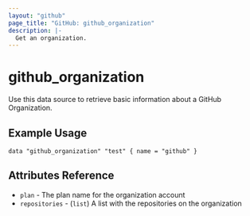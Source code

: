 ```yaml
---
layout: "github"
page_title: "GitHub: github_organization"
description: |-
  Get an organization.
---
```


# github_organization

Use this data source to retrieve basic information about a GitHub Organization.

## Example Usage

```hcl
data "github_organization" "test" { name = "github" }
```

## Attributes Reference

 * `plan` - The plan name for the organization account
 * `repositories` - (`list`) A list with the repositories on the organization

